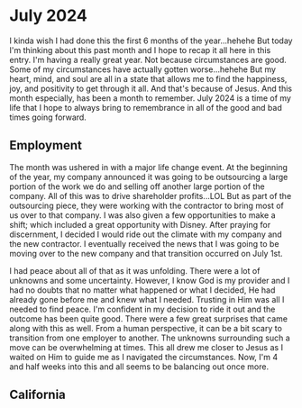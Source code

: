 # July 2024

I kinda wish I had done this the first 6 months of the year...hehehe But today I'm thinking about this past month and I hope to recap it all here in this entry. I'm having a really great year. Not because circumstances are good. Some of my circumstances have actually gotten worse...hehehe But my heart, mind, and soul are all in a state that allows me to find the happiness, joy, and positivity to get through it all. And that's because of Jesus. And this month especially, has been a month to remember. July 2024 is a time of my life that I hope to always bring to remembrance in all of the good and bad times going forward.

## Employment

The month was ushered in with a major life change event. At the beginning of the year, my company announced it was going to be outsourcing a large portion of the work we do and selling off another large portion of the company. All of this was to drive shareholder profits...LOL But as part of the outsourcing piece, they were working with the contractor to bring most of us over to that company. I was also given a few opportunities to make a shift; which included a great opportunity with Disney. After praying for discernment, I decided I would ride out the climate with my company and the new contractor. I eventually received the news that I was going to be moving over to the new company and that transition occurred on July 1st.

I had peace about all of that as it was unfolding. There were a lot of unknowns and some uncertainty. However, I know God is my provider and I had no doubts that no matter what happened or what I decided, He had already gone before me and knew what I needed. Trusting in Him was all I needed to find peace. I'm confident in my decision to ride it out and the outcome has been quite good. There were a few great surprises that came along with this as well. From a human perspective, it can be a bit scary to transition from one employer to another. The unknowns surrounding such a move can be overwhelming at times. This all drew me closer to Jesus as I waited on Him to guide me as I navigated the circumstances. Now, I'm 4 and half weeks into this and all seems to be balancing out once more.

## California

